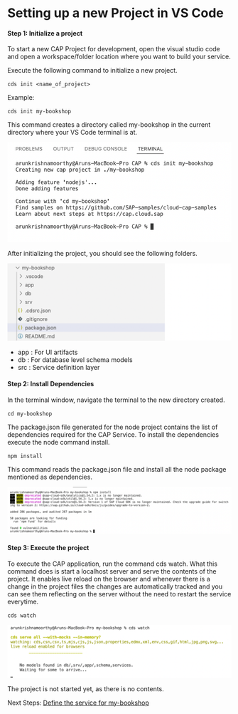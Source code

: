 # Setting up a new Project in VS Code

#### Step 1: Initialize a project

To start a new CAP Project for development, open the visual studio code and open a workspace/folder location where you want to build your service. 

Execute the following command to initialize a new project. 

```
cds init <name_of_project>
```

Example:

``` 
cds init my-bookshop 
``` 

This command creates a directory called my-bookshop in the current directory where your VS Code terminal is at. 

<img src="./assets/images/init-project-mybookshop.png" width="700" />

After initializing the project, you should see the following folders.

<img src="./assets/images/project-structure.png" width="700px" />

- app : For UI artifacts 
- db  : For database level schema models 
- src : Service definition layer

#### Step 2: Install Dependencies 

In the terminal window, navigate the terminal to the new directory created. 

```
cd my-bookshop
```
The package.json file generated for the node project contains the list of dependencies required for the CAP Service. To install the dependencies 
execute the node command install. 

```
npm install
``` 

This command reads the package.json file and install all the node package mentioned as dependencies. 

<img src="./assets/images/npm-install.png" />

#### Step 3: Execute the project 

To execute the CAP application, run the command cds watch. What this command does is start a localhost server and serve the contents of the project. 
It enables live reload on the browser and whenever there is a change in the project files the changes are automatically tracked and you can see them reflecting on the server without the need to restart the service everytime. 

```
cds watch
```

<img src="./assets/images/cds-watch.png" width="700" />

The project is not started yet, as there is no contents.

Next Steps: [Define the service for my-bookshop](define-service-my-bookshop.md)

